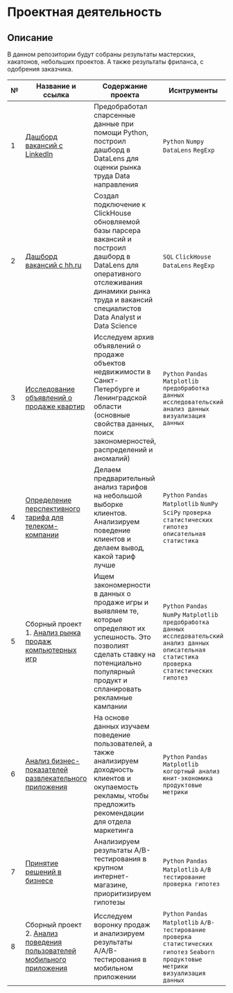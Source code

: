 # Проектная деятельность
## Описание
В данном репозитории будут собраны результаты мастерских, хакатонов, небольших проектов. А также результаты фриланса, с одобрения заказчика.



| № | Название и ссылка  | Содержание проекта   | Иснтрументы  |
|---|--------------------|----------------------|--------------|
| 1 | [Дашборд вакансий с LinkedIn](https://github.com/egormusalimov/pet_projects/tree/main/LinkedIn_project) | Предобработал спарсенные данные при помощи Python, построил дашборд в DataLens для оценки рынка труда Data направления | `Python` `Numpy` `DataLens` `RegExp` |
| 2 | [Дашборд вакансий с hh.ru](https://github.com/egormusalimov/pet_projects/tree/main/workshop_hh) | Создал подключение к ClickHouse обновляемой базы парсера вакансий и построил дашборд в DataLens для оперативного отслеживания динамики рынка труда и вакансий специалистов Data Analyst и Data Science  | `SQL` `ClickHouse` `DataLens` `RegExp`|
| 3 | [Исследование объявлений о продаже квартир](https://github.com/egormusalimov/Yandex-Practicum/tree/main/estate_research) | Исследуем архив объявлений о продаже объектов недвижимости в Санкт-Петербурге и Ленинградской области (основные свойства данных, поиск закономерностей, распределений и аномалий) | `Python` `Pandas` `Matplotlib` `предобработка данных` `исследовательский анализ данных` `визуализация данных` |
| 4 | [Определение перспективного тарифа для телеком-компании](https://github.com/egormusalimov/Yandex-Practicum/tree/main/cell_phone) | Делаем предварительный анализ тарифов на небольшой выборке клиентов. Анализируем поведение клиентов и делаем вывод, какой тариф лучше | `Python` `Pandas` `Matplotlib` `NumPy` `SciPy` `проверка статистических гипотез` `описательная статистика` |
| 5 | Сборный проект 1. [Анализ рынка продаж компьютерных игр](https://github.com/egormusalimov/Yandex-Practicum/tree/main/games) | Ищем закономерности в данных о продаже игры и выявляем те, которые определяют их успешность. Это позволият сделать ставку на потенциально популярный продукт и спланировать рекламные кампании | `Python` `Pandas` `NumPy` `Matplotlib` `предобработка данных` `исследовательский анализ данных` `описательная статистика` `проверка статистических гипотез` |
| 6 | [Анализ бизнес-показателей развлекательного приложения](https://github.com/egormusalimov/Yandex-Practicum/tree/main/procrastinate_pro) | На основе данных изучаем поведение пользователей, а также анализируем доходность клиентов и окупаемость рекламы, чтобы предложить рекомендации для отдела маркетинга | `Python` `Pandas` `Matplotlib` `когортный анализ` `юнит-экономика` `продуктовые метрики` |
| 7 | [Принятие решений в бизнесе](https://github.com/egormusalimov/Yandex-Practicum/tree/main/hypothesis) | Анализируем результаты A/B-тестирования в крупном интернет-магазине, приоритизируем гипотезы | `Python` `Pandas` `Matplotlib` `А/В тестирование` `проверка гипотез` |
| 8 | Сборный проект 2. [Анализ поведения пользователей мобильного приложения](https://github.com/egormusalimov/Yandex-Practicum/tree/main/user_behaviour) | Исследуем воронку продаж и анализируем результаты A/A/B-тестирования в мобильном приложении | `Python` `Pandas` `Matplotlib` `A/B-тестирование` `проверка статистических гипотез` `Seaborn` `продуктовые метрики` `визуализация данных` |

